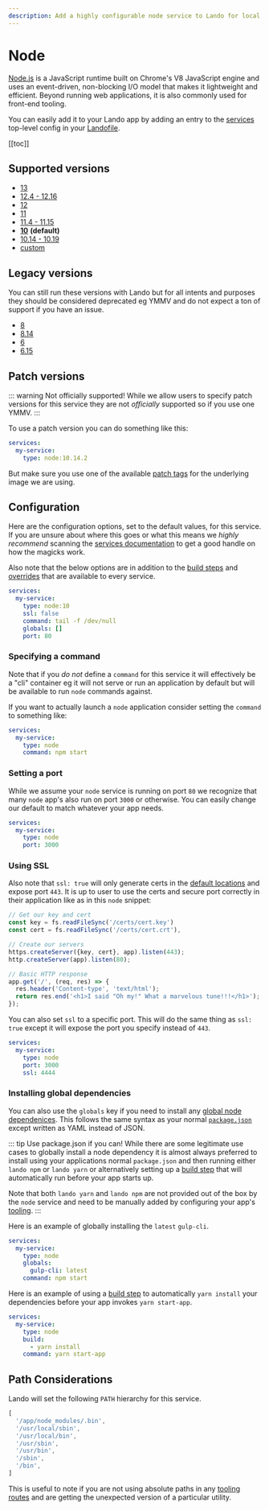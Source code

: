 ```yaml
---
description: Add a highly configurable node service to Lando for local development with all the power of Docker and Docker Compose; includes npm and yarn for dependencies funsies.
---
```


# Node

[Node.js](https://nodejs.org/en/) is a JavaScript runtime built on Chrome's V8 JavaScript engine and uses an event-driven, non-blocking I/O model that makes it lightweight and efficient. Beyond running web applications, it is also commonly used for front-end tooling.

You can easily add it to your Lando app by adding an entry to the [services](./../config/services.md) top-level config in your [Landofile](./../config/lando.md).

[[toc]]

## Supported versions

*   [13](https://hub.docker.com/r/_/node/)
*   [12.4 - 12.16](https://hub.docker.com/r/_/node/)
*   [12](https://hub.docker.com/r/_/node/)
*   [11](https://hub.docker.com/r/_/node/)
*   [11.4 - 11.15](https://hub.docker.com/r/_/node/)
*   **[10](https://hub.docker.com/r/_/node/)** **(default)**
*   [10.14 - 10.19](https://hub.docker.com/r/_/node/)
*   [custom](./../config/services.md#advanced)

## Legacy versions

You can still run these versions with Lando but for all intents and purposes they should be considered deprecated eg YMMV and do not expect a ton of support if you have an issue.

*   [8](https://hub.docker.com/r/_/node/)
*   [8.14](https://hub.docker.com/r/_/node/)
*   [6](https://hub.docker.com/r/_/node/)
*   [6.15](https://hub.docker.com/r/_/node/)

## Patch versions

::: warning Not officially supported!
While we allow users to specify patch versions for this service they are not *officially* supported so if you use one YMMV.
:::

To use a patch version you can do something like this:

```yaml
services:
  my-service:
    type: node:10.14.2
```

But make sure you use one of the available [patch tags](https://hub.docker.com/r/library/node/tags/) for the underlying image we are using.

## Configuration

Here are the configuration options, set to the default values, for this service. If you are unsure about where this goes or what this means we *highly recommend* scanning the [services documentation](./../config/services.md) to get a good handle on how the magicks work.

Also note that the below options are in addition to the [build steps](./../config/services.md#build-steps) and [overrides](./../config/services.md#overrides) that are available to every service.

```yaml
services:
  my-service:
    type: node:10
    ssl: false
    command: tail -f /dev/null
    globals: []
    port: 80
```

### Specifying a command

Note that if you *do not* define a `command` for this service it will effectively be a "cli" container eg it will not serve or run an application by default but will be available to run `node` commands against.

If you want to actually launch a `node` application consider setting the `command` to something like:

```yaml
services:
  my-service:
    type: node
    command: npm start
```

### Setting a port

While we assume your `node` service is running on port `80` we recognize that many `node` app's also run on port `3000` or otherwise. You can easily change our default to match whatever your app needs.

```yaml
services:
  my-service:
    type: node
    port: 3000
```

### Using SSL

Also note that `ssl: true` will only generate certs in the [default locations](./../config/security.md) and expose port `443`. It is up to user to use the certs and secure port correctly in their application like as in this `node` snippet:

```js
// Get our key and cert
const key = fs.readFileSync('/certs/cert.key')
const cert = fs.readFileSync('/certs/cert.crt'),

// Create our servers
https.createServer({key, cert}, app).listen(443);
http.createServer(app).listen(80);

// Basic HTTP response
app.get('/', (req, res) => {
  res.header('Content-type', 'text/html');
  return res.end('<h1>I said "Oh my!" What a marvelous tune!!!</h1>');
});
```

You can also set `ssl` to a specific port. This will do the same thing as `ssl: true` except it will expose the port you specify instead of `443`.

```yaml
services:
  my-service:
    type: node
    port: 3000
    ssl: 4444
```

### Installing global dependencies

You can also use the `globals` key if you need to install any [global node dependenices](https://docs.npmjs.com/cli/install). This follows the same syntax as your normal [`package.json`](https://docs.npmjs.com/files/package.json) except written as YAML instead of JSON.

::: tip Use package.json if you can!
While there are some legitimate use cases to globally install a node dependency it is almost always preferred to install using your applications normal `package.json` and then running either `lando npm` or `lando yarn` or alternatively setting up a [build step](./../config/services.md#build-steps) that will automatically run before your app starts up.

Note that both `lando yarn` and `lando npm` are not provided out of the box by the `node` service and need to be manually added by configuring your app's [tooling](./../config/tooling.md).
:::

Here is an example of globally installing the `latest` `gulp-cli`.

```yaml
services:
  my-service:
    type: node
    globals:
      gulp-cli: latest
    command: npm start
```

Here is an example of using a [build step](./../config/services.md#build-steps) to automatically `yarn install` your dependencies before your app invokes `yarn start-app`.

```yaml
services:
  my-service:
    type: node
    build:
      - yarn install
    command: yarn start-app
```

## Path Considerations

Lando will set the following `PATH` hierarchy for this service.

```js
[
  '/app/node_modules/.bin',
  '/usr/local/sbin',
  '/usr/local/bin',
  '/usr/sbin',
  '/usr/bin',
  '/sbin',
  '/bin',
]
```

This is useful to note if you are not using absolute paths in any [tooling routes](./../config/tooling.md) and are getting the unexpected version of a particular utility.

<RelatedGuides tag="Node"/>
